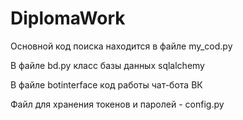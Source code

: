 # DiplomaWork
<p>Основной код поиска находится в файле my_cod.py</p>
<p>В файле bd.py класс базы данных sqlalchemy</p>
<p>В файле botinterface код работы чат-бота ВК</p>
<p>Файл для хранения токенов и паролей - config.py</p>
